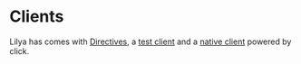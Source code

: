 # Clients

Lilya has comes with [Directives](../directives/directives.md), a [test client](../test-client.md) and a
[native client](../lilya-cli.md) powered by click.
